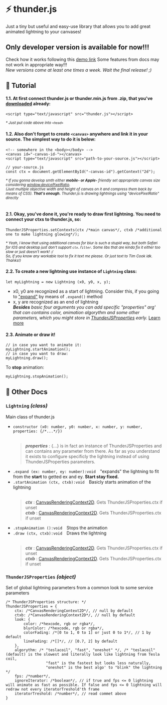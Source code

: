 # ⚡ thunder.js
Just a tiny but useful and easy-use library that allows you to add great animated lightning to your canvases!
## Only developer version is available for now!!!
Check how it works following this [demo link](https://ttonightt.github.io/)
Some features from docs may not work in appropriate way!!!
<br>_New versions come at least one times a week. Wait the final release! ;)_
## :scroll: Tutorial
#### 1.1. At first connect thunder.js or thunder.min.js from .zip, that you've [downloaded](https://github.com/ttonightt/thunder.js/archive/refs/heads/master.zip) already:
```
<script type="text/javascript" src="thunder.js"></script>
```
<sub>_* Just put code above into ```<head>```_
#### 1.2. Also don't forget to create ```<canvas>``` anywhere and link it in your source. The simplest way to do it is below:
```
<!-- somewhere in the <body></body> -->
<canvas id="-canvas-id-"></canvas>
<script type="text/javascript" src="path-to-your-source.js"></script>
```
```
// your-source.js
const ctx = document.getElementById("-canvas-id").getContext("2d");
```
<sub>_* If you gonna develop smth either **mobile- or Apple-** friendly set appropriate canvas size considering [window.devicePixelRatio](https://developer.mozilla.org/en-US/docs/Web/API/Window/devicePixelRatio).<br>(Just multiple objective width and height of canvas on it and compress them back by means of CSS). **That's enough.** Thunder.js is drawing lightnings using "devicePixelRatio" directly_</sub>
<br><br>
#### 2.1. Okay, you've done it, you're ready to draw first lightning. You need to connect your ctxs to thunder.js, so:
```
ThunderJSProperties.setContexts(ctx /*main canvas*/, ctxb /*additional one to make lightning glowing*/);
```
<sub>_* Yeah, I know that using additional canvas for blur is such a stupid way, but both Safari for IOS and desktop just don't support ```ctx.filter```. Some libs that are kinda fix it either too slow or just doesn't work! :/<br>So, if you know any workable tool to fix it text me please. Or just text to Tim Cook idk. Thanks!)_</sub>
#### 2.2. To create a new lightning use instance of ```Lightning``` class:
```
let myLightning = new Lightning (x0, y0, x, y);
```
- x0, y0 are recognized as a start of lightning. Consider this, if you going to ["expand"](#expand()) by means of ```.expand()``` method
- x, y are recognized as an end of lightning<br>
_**Besides** basic four arguments you can add specific "properties" arg' that can contains color, animation algorythm and some other parameters, which you might store in [ThunderJSProperties](https://github.com/ttonightt/thunder.js#ThunderJSProperties-(object)) early._ [Learn more](https://github.com/ttonightt/thunder.js#Lightning-(class))
#### 2.3. Animate or draw it!
```
// in case you want to animate it:
myLightning.startAnimation();
// in case you want to draw:
myLightning.draw();
```
To **stop** animation:
```
myLightning.stopAnimation();
```
## :trident: Other Docs
### ```Lightning``` _(class)_
Main class of thunder.js
- ```constructor (x0: number, y0: number, x: number, y: number, properties: {/*...*/})```<br><br>
  > ***properties*** : {...} is in fact an instance of ThunderJSProperties and can contains any parameter from there. As far as you understand it exists to configure specificly the lightning instead of using ThunderJSProperties parameters.
- ```.expand (ex: number, ey: number):void``` "expands" the lightning to fit from the **start** to getted ex and ey. **Start stay fixed.**
- ```.startAnimation (ctx, ctxb):void``` Basicly starts animation of the lightning<br><br>
  > ***ctx*** : [CanvasRenderingContext2D](https://developer.mozilla.org/en-US/docs/Web/API/CanvasRenderingContext2D). Gets ThunderJSProperties.ctx if unset<br>
  > ***ctxb*** : [CanvasRenderingContext2D](https://developer.mozilla.org/en-US/docs/Web/API/CanvasRenderingContext2D). Gets ThunderJSProperties.ctx if unset
- ```.stopAnimation ():void``` Stops the animation
- ```.draw (ctx, ctxb):void``` Draws the lightning<br><br>
  > ***ctx*** : [CanvasRenderingContext2D](https://developer.mozilla.org/en-US/docs/Web/API/CanvasRenderingContext2D). Gets ThunderJSProperties.ctx if unset<br>
  > ***ctxb*** : [CanvasRenderingContext2D](https://developer.mozilla.org/en-US/docs/Web/API/CanvasRenderingContext2D). Gets ThunderJSProperties.ctx if unset
### ```ThunderJSProperties``` _(object)_
Set of global lightning parameters from a common look to some service parameters
```
/* ThunderJSProperties structure: */
ThunderJSProperties = {
    ctx: /*CanvasRenderingContext2D*/, // null by default
    ctxb: /*CanvasRenderingContext2D*/, // null by default
    look: {
        color: /*hexcode, rgb or rgba*/,
        blurColor: /*hexcode, rgb or rgba*/,
        colorFading: /*[0 to 1, 0 to 1] or just 0 to 1*/, // 1 by default
        lineFading: /*[]*/, // [0.7, 2] by default
    },
    algorythm: /* "teslacoil", "fast", "oneshot" */, /* "teslacoil" (default) is the slowest and literally look like lightning from Tesla coil,
                  "fast" is the fastest but looks less naturally,
                  "oneshot" is the best algo' to "blink" the lightning */
    fps: /*number*/,
    ignoreIterator: /*boolean*/, // if true and fps <= 0 lightning will animate as fast as possible. If false and fps <= 0 lightning will redraw not every iteratorTreshold'th frame
    iteratorTreshold: /*number*/, // read commet above
}
```
